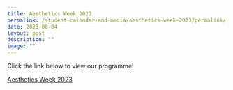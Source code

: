 ```yaml
---
title: Aesthetics Week 2023
permalink: /student-calendar-and-media/aesthetics-week-2023/permalink/
date: 2023-08-04
layout: post
description: ""
image: ""
---
```

Click the link below to view our programme!

[Aesthetics Week 2023](https://youtu.be/bAJRG1VBjXA)